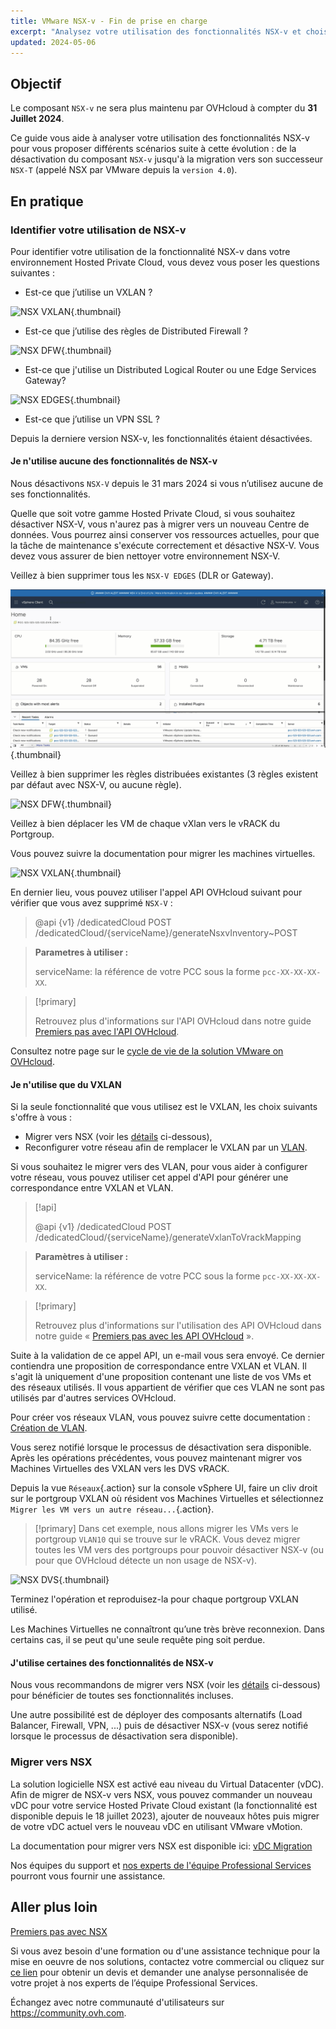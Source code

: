 ```yaml
---
title: VMware NSX-v - Fin de prise en charge
excerpt: "Analysez votre utilisation des fonctionnalités NSX-v et choisissez entre les différents scénarios possibles d’évolution, allant de la désactivation du composant NSX-v jusqu'à la migration vers NSX"
updated: 2024-05-06
---
```


## Objectif

Le composant `NSX-v` ne sera plus maintenu par OVHcloud à compter du **31 Juillet 2024**. 

Ce guide vous aide à analyser votre utilisation des fonctionnalités NSX-v pour vous proposer différents scénarios suite à cette évolution : de la désactivation du composant `NSX-v` jusqu'à la migration vers son successeur `NSX-T` (appelé NSX par VMware depuis la `version 4.0`).

## En pratique

### Identifier votre utilisation de NSX-v

Pour identifier votre utilisation de la fonctionnalité NSX-v dans votre environnement Hosted Private Cloud, vous devez vous poser les questions suivantes :

- Est-ce que j’utilise un VXLAN ?

![NSX VXLAN](images/vxlan.gif){.thumbnail}

- Est-ce que j’utilise des règles de Distributed Firewall ?

![NSX DFW](images/DFW.gif){.thumbnail}

- Est-ce que j'utilise un Distributed Logical Router  ou une Edge Services Gateway?

![NSX EDGES](images/dlr-edge.gif){.thumbnail}

- Est-ce que j’utilise un VPN SSL ?

Depuis la derniere version NSX-v, les fonctionnalités étaient désactivées.

#### Je n'utilise aucune des fonctionnalités de NSX-v

Nous désactivons `NSX-V` depuis le 31 mars 2024 si vous n’utilisez aucune de ses fonctionnalités.

Quelle que soit votre gamme Hosted Private Cloud, si vous souhaitez désactiver NSX-V, vous n'aurez pas à migrer vers un nouveau Centre de données. Vous pourrez ainsi conserver vos ressources actuelles, pour que la tâche de maintenance s'exécute correctement et désactive NSX-V. Vous devez vous assurer de bien nettoyer votre environnement NSX-V.

Veillez à bien supprimer tous les `NSX-V EDGES` (DLR or Gateway).

![NSX Edges](images/remove-Edges.gif){.thumbnail}

Veillez à bien supprimer les règles distribuées existantes (3 règles existent par défaut avec NSX-V, ou aucune règle).

![NSX DFW](images/DFW.gif){.thumbnail}

Veillez à bien déplacer les VM de chaque vXlan vers le vRACK du Portgroup.

Vous pouvez suivre la documentation pour migrer les machines virtuelles.

![NSX VXLAN](images/vxlan.gif){.thumbnail}

En dernier lieu, vous pouvez utiliser l'appel API OVHcloud suivant pour vérifier que vous avez supprimé `NSX-V` :

>
> @api {v1} /dedicatedCloud POST /dedicatedCloud/{serviceName}/generateNsxvInventory~POST
>

> **Parametres à utiliser :**
>
> serviceName: la référence de votre PCC sous la forme `pcc-XX-XX-XX-XX`.

> [!primary]
>
> Retrouvez plus d'informations sur l'API OVHcloud dans notre guide [Premiers pas avec l'API OVHcloud](/pages/manage_and_operate/api/first-steps).

Consultez notre page sur le [cycle de vie de la solution VMware on OVHcloud](/pages/hosted_private_cloud/hosted_private_cloud_powered_by_vmware/lifecycle_policy).

#### Je n'utilise que du VXLAN

Si la seule fonctionnalité que vous utilisez est le VXLAN, les choix suivants s'offre à vous :

- Migrer vers NSX (voir les [détails](#migration) ci-dessous),
- Reconfigurer votre réseau afin de remplacer le VXLAN par un [VLAN](/pages/hosted_private_cloud/hosted_private_cloud_powered_by_vmware/creation_vlan).

Si vous souhaitez le migrer vers des VLAN, pour vous aider à configurer votre réseau, vous pouvez utiliser cet appel d'API pour générer une correspondance entre VXLAN et VLAN.

> [!api]
>
> @api {v1} /dedicatedCloud POST /dedicatedCloud/{serviceName}/generateVxlanToVrackMapping
>

> **Paramètres à utiliser :**
>
> serviceName: la référence de votre PCC sous la forme `pcc-XX-XX-XX-XX`.

> [!primary]
>
> Retrouvez plus d'informations sur l'utilisation des API OVHcloud dans notre guide « [Premiers pas avec les API OVHcloud](/pages/manage_and_operate/api/first-steps) ».

Suite à la validation de ce appel API, un e-mail vous sera envoyé. Ce dernier contiendra une proposition de correspondance entre VXLAN et VLAN. 
Il s'agit là uniquement d'une proposition contenant une liste de vos VMs et des réseaux utilisés. Il vous appartient de vérifier que ces VLAN ne sont pas utilisés par d'autres services OVHcloud.

Pour créer vos réseaux VLAN, vous pouvez suivre cette documentation : [Création de VLAN](/pages/hosted_private_cloud/hosted_private_cloud_powered_by_vmware/creation_vlan).

Vous serez notifié lorsque le processus de désactivation sera disponible. Après les opérations précédentes, vous pouvez maintenant migrer vos Machines Virtuelles des VXLAN vers les DVS vRACK.

Depuis la vue `Réseaux`{.action} sur la console vSphere UI, faire un cliv droit sur le portgroup VXLAN où résident vos Machines Virtuelles et sélectionnez `Migrer les VM vers un autre réseau...`{.action}.

> [!primary]
> Dans cet exemple, nous allons migrer les VMs vers le portgroup `VLAN10` qui se trouve sur le vRACK. Vous devez migrer toutes les VM vers des portgroups pour pouvoir désactiver NSX-v (ou pour que OVHcloud détecte un non usage de NSX-v).

![NSX DVS](images/migration.gif){.thumbnail}

Terminez l'opération et reproduisez-la pour chaque portgroup VXLAN utilisé.

Les Machines Virtuelles ne connaîtront qu’une très brève reconnexion. Dans certains cas, il se peut qu'une seule requête ping soit perdue.

#### J'utilise certaines des fonctionnalités de NSX-v

Nous vous recommandons de migrer vers NSX (voir les [détails](#migration) ci-dessous) pour bénéficier de toutes ses fonctionnalités incluses.

Une autre possibilité est de déployer des composants alternatifs (Load Balancer, Firewall, VPN, ...) puis de désactiver NSX-v (vous serez notifié lorsque le processus de désactivation sera disponible).

### Migrer vers NSX <a name="migration"></a>

La solution logicielle NSX est activé eau niveau du Virtual Datacenter (vDC). Afin de migrer de NSX-v vers NSX, vous pouvez commander un nouveau vDC pour votre service Hosted Private Cloud existant (la fonctionnalité est disponible depuis le 18 juillet 2023), ajouter de nouveaux hôtes puis migrer de votre vDC actuel vers le nouveau vDC en utilisant VMware vMotion.

La documentation pour migrer vers NSX est disponible ici: [vDC Migration](/pages/hosted_private_cloud/hosted_private_cloud_powered_by_vmware/service-migration-vdc)

Nos équipes du support et [nos experts de l'équipe Professional Services](https://www.ovhcloud.com/fr-ca/professional-services/) pourront vous fournir une assistance.

## Aller plus loin <a name="gofurther"></a>

[Premiers pas avec NSX](/pages/hosted_private_cloud/hosted_private_cloud_powered_by_vmware/nsx-01-first-steps)

Si vous avez besoin d'une formation ou d'une assistance technique pour la mise en oeuvre de nos solutions, contactez votre commercial ou cliquez sur [ce lien](https://www.ovhcloud.com/fr-ca/professional-services/) pour obtenir un devis et demander une analyse personnalisée de votre projet à nos experts de l’équipe Professional Services.

Échangez avec notre communauté d'utilisateurs sur <https://community.ovh.com>.
